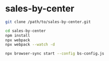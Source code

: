 # sales-by-center

```bash
git clone /path/to/sales-by-center.git

cd sales-by-center
npm install
npx webpack
npx webpack --watch -d
```

```bash
npx browser-sync start --config bs-config.js
```